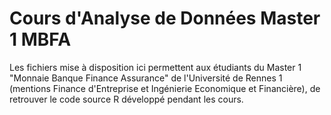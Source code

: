 # Cours d'Analyse de Données Master 1 MBFA
Les fichiers mise à disposition ici permettent aux étudiants du Master 1 "Monnaie Banque Finance Assurance" de l'Université de Rennes 1 (mentions Finance d'Entreprise et Ingénierie Economique et Financière), de retrouver le code source R développé pendant les cours.
